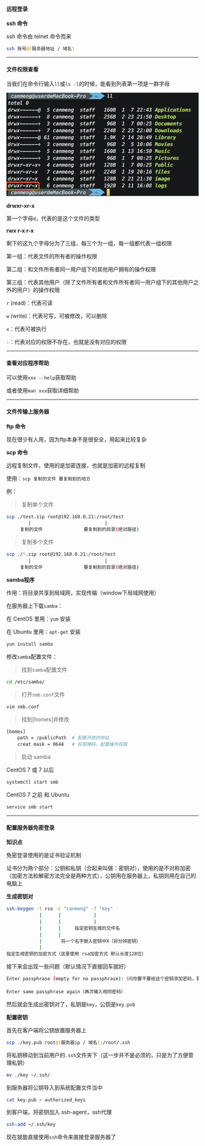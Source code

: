 #### 远程登录

**ssh 命令**

ssh 命令由 telnet 命令而来

``` bash
ssh 账号@(服务器地址 / 域名)
```







---

#### 文件权限查看

当我们在命令行输入`ll`或`ls -l`的时候，能看到列表第一项是一群字母

![](./images/linux/1.png)

**drwxr-xr-x**

第一个字母`d`，代表的是这个文件的类型



**rwx  r-x  r-x**

剩下的这九个字母分为了三组，每三个为一组，每一组都代表一组权限

第一组：代表文件的所有者的操作权限

第二组：和文件所有者同一用户组下的其他用户拥有的操作权限

第三组：代表其他用户（除了文件所有者和文件所有者同一用户组下的其他用户之外的用户）的操作权限



`r` (read)：代表可读

`w` (write)：代表可写，可被修改，可以删除

`x`：代表可被执行

`-`：代表对应的权限不存在，也就是没有对应的权限







---

#### 查看对应程序帮助

可以使用`xxx --help`获取帮助

或者使用`man xxx`获取详细帮助







---

#### 文件传输上服务器



**ftp 命令**

现在很少有人用，因为ftp本身不是很安全，用起来比较复杂



**scp 命令** 

远程复制文件，使用的是加密连接，也就是加密的远程复制

使用：`scp 复制的文件 要复制到的地方`

例：

> 复制单个文件

```bash
scp ./test.zip root@192.168.0.21:/root/test
		|							|
	 复制的文件				 要复制到的目录(绝对路径)
```

> 复制多个文件

```bash
scp ./*.zip root@192.168.0.21:/root/test
		|							|
	 复制的文件				 要复制到的目录(绝对路径)
```



**samba程序**

作用：将目录共享到局域网，实现传输（window下局域网使用）



在服务器上下载`samba`：

在 CentOS 里用：`yum` 安装

在 Ubuntu 里用：`apt-get` 安装

```bash
yun install samba
```



修改`samba`配置文件：

> 找到`samba`配置文件

```bash
cd /etc/samba/
```

>  打开`smb.conf`文件

```bash
vim smb.conf
```

> 找到[homes]并修改

```bash
[homes]
	path = /publicPath	# 配置开放的地址
	creat mask = 0644	# 权限掩码，配置操作权限 
```

> 启动 samba

CentOS 7 或 7 以后

```bash
systemctl start smb
```

CentOS 7 之前 和 Ubuntu

```bash
service smb start
```







---

#### 配置服务器免密登录



**知识点**

免密登录使用的是证书验证机制

证书分为两个部分：公钥和私钥（合起来叫做：密钥对），使用的是不对称加密（加密方法和解密方法完全是两种方式），公钥用在服务器上，私钥则用在自己的电脑上



**生成密钥对**

``` bash
ssh-keygen -t rsa -C "canmeng" -f "key"
		    |      |			|
			|      |			|
			|      |	 指定密钥生成的文件名
			|      |
			|   	将一个名字嵌入密钥中X（好分辨密钥）
			|
指定生成密钥的加密方式（这里使用 rsa加密方式 默认长度128位）
```

接下来会出现一些问题（默认情况下直接回车就好）

``` bash
Enter passphrase (empty for no passphrase):（问你要不要给这个密钥添加密码，需要就填）

Enter same passphrase again（再次输入相同密码）
```

然后就会生成出密钥对了，私钥是`key`，公钥是`key.pub`



**配置密钥**

首先在客户端将公钥放置服务器上

``` bash
scp ./key.pub root@(服务器ip / 域名):/root/.ssh
```

将私钥移动到当前用户的`.ssh`文件夹下（这一步并不是必须的，只是为了方便管理私钥）

``` bash
mv ./key ~/.ssh/
```

到服务器将公钥导入到系统配置文件当中

``` bash
cat key.pub > authorized_keys
```

到客户端，将密钥加入 ssh-agent，ssh代理

``` bash
ssh-add ~/.ssh/key
```

现在就能直接使用`ssh`命令来直接登录服务器了

